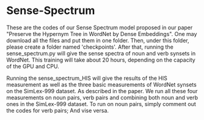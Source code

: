 # Sense-Spectrum
These are the codes of our Sense Spectrum model proposed in our paper "Preserve the Hypernym Tree in WordNet by Dense Embeddings". One may download all the files and put them in one folder. Then, under this folder, please create a folder named 'checkpoints'. After that, running the sense_spectrum.py will give the sense spectra of noun and verb synsets in WordNet. This training will take about 20 hours, depending on the capacity of the GPU and CPU.
 
Running the sense_spectrum_HIS will give the results of the HIS measurement as well as the three basic measurements of WordNet synsets on the SimLex-999 dataset. As described in the paper. We run all these four measurements on noun pairs, verb pairs and combining both noun and verb ones in the SimLex-999 dataset. To run on noun pairs, simply comment out the codes for verb pairs; And vise versa.
